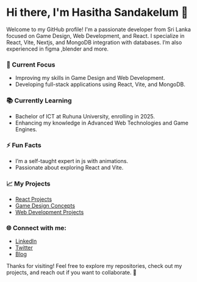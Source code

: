 # Hi there, I'm Hasitha Sandakelum 👋

Welcome to my GitHub profile! I'm a passionate developer from Sri Lanka focused on Game Design, Web Development, and React. I specialize in React, Vite, Nextjs, and MongoDB integration with databases. I’m also experienced in figma ,blender and more.

### 🌱 Current Focus
- Improving my skills in Game Design and Web Development.
- Developing full-stack applications using React, Vite, and MongoDB.

### 📚 Currently Learning
- Bachelor of ICT at Ruhuna University, enrolling in 2025.
- Enhancing my knowledge in Advanced Web Technologies and Game Engines.
  
### ⚡ Fun Facts
- I’m a self-taught expert in js with animations.
- Passionate about exploring React and Vite.

### 📈 My Projects
- [React Projects](https://github.com/HasithaSandakelum?tab=repositories&q=&type=public&language=react)
- [Game Design Concepts](https://github.com/HasithaSandakelum?tab=repositories&q=&type=public&language=game+design)
- [Web Development Projects](https://github.com/HasithaSandakelum?tab=repositories&q=&type=public&language=web)

### 🌐 Connect with me:
- [LinkedIn](https://www.linkedin.com/in/hasitha-sandakelum/)
- [Twitter](https://twitter.com/hasithaslk)
- [Blog](https://medium.com/@hasithasandakelum)

Thanks for visiting! Feel free to explore my repositories, check out my projects, and reach out if you want to collaborate. 🚀
